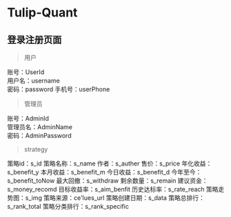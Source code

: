 # Tulip-Quant

## 登录注册页面
>用户

账号：UserId  
用户名：username  
密码：password
手机号：userPhone

>管理员

账号：AdminId  
管理员名：AdminName  
密码：AdminPassword

>strategy

策略id：s_id 
策略名称：s_name 
作者：s_auther 
售价：s_price 
年化收益：s_benefit_y 
本月收益：s_benefit_m 
今日收益：s_benefit_d 
今年至今：s_benefit_toNow 
最大回撤：s_withdraw 
剩余数量：s_remain 
建议资金：s_money_recomd 
目标收益率：s_aim_benfit 
历史达标率：s_rate_reach 
策略走势图：s_img 
策略来源：ce'lues_url
策略创建日期：s_data
策略总排行：s_rank_total
策略分类排行：s_rank_specific
